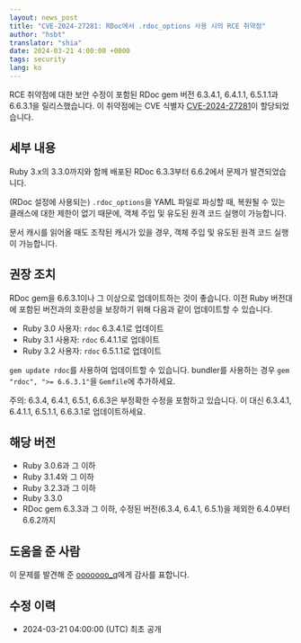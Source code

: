 ```yaml
---
layout: news_post
title: "CVE-2024-27281: RDoc에서 .rdoc_options 사용 시의 RCE 취약점"
author: "hsbt"
translator: "shia"
date: 2024-03-21 4:00:00 +0000
tags: security
lang: ko
---
```


RCE 취약점에 대한 보안 수정이 포함된 RDoc gem 버전 6.3.4.1, 6.4.1.1, 6.5.1.1과 6.6.3.1을 릴리스했습니다.
이 취약점에는 CVE 식별자 [CVE-2024-27281](https://www.cve.org/CVERecord?id=CVE-2024-27281)이 할당되었습니다.

## 세부 내용

Ruby 3.x의 3.3.0까지와 함께 배포된 RDoc 6.3.3부터 6.6.2에서 문제가 발견되었습니다.

(RDoc 설정에 사용되는) `.rdoc_options`을 YAML 파일로 파싱할 때, 복원될 수 있는 클래스에 대한 제한이 없기 때문에, 객체 주입 및 유도된 원격 코드 실행이 가능합니다.

문서 캐시를 읽어올 때도 조작된 캐시가 있을 경우, 객체 주입 및 유도된 원격 코드 실행이 가능합니다.

## 권장 조치

RDoc gem을 6.6.3.1이나 그 이상으로 업데이트하는 것이 좋습니다. 이전 Ruby 버전대에 포함된 버전과의 호환성을 보장하기 위해 다음과 같이 업데이트할 수 있습니다.

* Ruby 3.0 사용자: `rdoc` 6.3.4.1로 업데이트
* Ruby 3.1 사용자: `rdoc` 6.4.1.1로 업데이트
* Ruby 3.2 사용자: `rdoc` 6.5.1.1로 업데이트

`gem update rdoc`를 사용하여 업데이트할 수 있습니다. bundler를 사용하는 경우 `gem "rdoc", ">= 6.6.3.1"`을 `Gemfile`에 추가하세요.

주의: 6.3.4, 6.4.1, 6.5.1, 6.6.3은 부정확한 수정을 포함하고 있습니다. 이 대신 6.3.4.1, 6.4.1.1, 6.5.1.1, 6.6.3.1로 업데이트하세요.

## 해당 버전

* Ruby 3.0.6과 그 이하
* Ruby 3.1.4와 그 이하
* Ruby 3.2.3과 그 이하
* Ruby 3.3.0
* RDoc gem 6.3.3과 그 이하, 수정된 버전(6.3.4, 6.4.1, 6.5.1)을 제외한 6.4.0부터 6.6.2까지

## 도움을 준 사람

이 문제를 발견해 준 [ooooooo_q](https://hackerone.com/ooooooo_q?type=user)에게 감사를 표합니다.

## 수정 이력

* 2024-03-21 04:00:00 (UTC) 최초 공개
